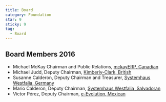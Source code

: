 ```yaml
---
title: Board
category: Foundation
star: 9
sticky: 9
tag:
  - Board
---
```


## Board Members 2016

- Michael McKay Chairman and Public Relations, [mckayERP, Canadian](http://www.mckayerp.com/)
- Michael Judd, Deputy Chairman, [Kimberly-Clark, British](http://www.kimberly-clark.com/)
- Susanne Calderon, Deputy Chairman and Treasurer, [Systemhaus Westfalia, Germany](http://www.westfalia-it.com/)
- Mario Calderon, Deputy Chairman, [Systemhaus Westfalia, Salvadoran](http://www.westfalia-it.com/)
- Victor Pérez, Deputy Chairman, [e-Evolution, Mexican](http://www.e-evolution.com/)
